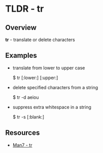 TLDR - tr
==========

Overview
--------

**tr** - translate or delete characters

Examples
--------

- translate from lower to upper case

	$ tr [:lower:] [:upper:]

- delete specified characters from a string

	$ tr -d aeiou

- suppress extra whitespace in a string

	$ tr -s [:blank:]


Resources
---------

- [Man7 - tr](http://man7.org/linux/man-pages/man1/tr.1.html)